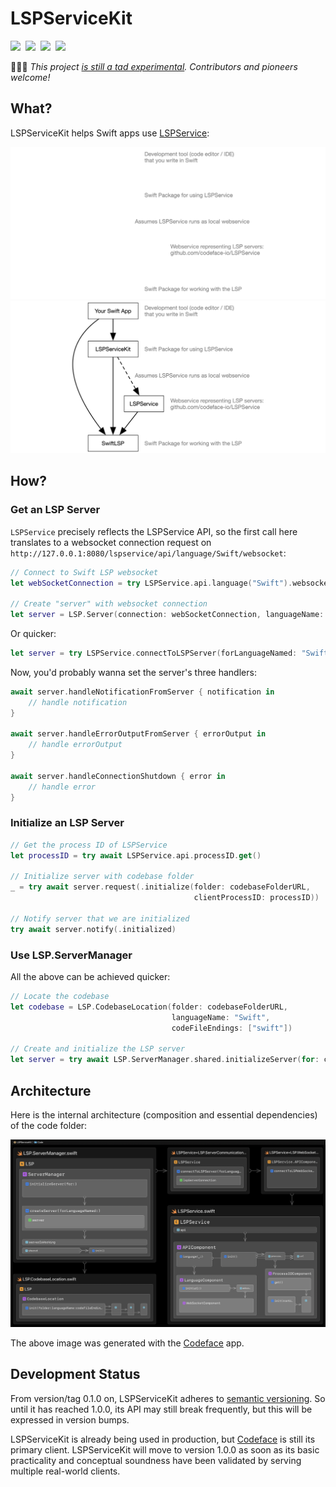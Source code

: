 # LSPServiceKit

[![](https://img.shields.io/endpoint?url=https%3A%2F%2Fswiftpackageindex.com%2Fapi%2Fpackages%2Fcodeface-io%2FLSPServiceKit%2Fbadge%3Ftype%3Dswift-versions&style=flat-square)](https://swiftpackageindex.com/codeface-io/LSPServiceKit) &nbsp;[![](https://img.shields.io/endpoint?url=https%3A%2F%2Fswiftpackageindex.com%2Fapi%2Fpackages%2Fcodeface-io%2FLSPServiceKit%2Fbadge%3Ftype%3Dplatforms&style=flat-square)](https://swiftpackageindex.com/codeface-io/LSPServiceKit) &nbsp;[![](https://img.shields.io/badge/Documentation-DocC-blue.svg?style=flat-square)](https://swiftpackageindex.com/codeface-io/LSPServiceKit/documentation) &nbsp;[![](https://img.shields.io/badge/License-MIT-lightgrey.svg?style=flat-square)](LICENSE)

👩🏻‍🚀 *This project [is still a tad experimental](#development-status). Contributors and pioneers welcome!*

## What?

LSPServiceKit helps Swift apps use [LSPService](https://github.com/codeface-io/LSPService):

![Context](Documentation/Context_Diagram_dark.png#gh-dark-mode-only)
![Context](Documentation/Context_Diagram_light.png#gh-light-mode-only)

## How?

### Get an LSP Server

`LSPService` precisely reflects the LSPService API, so the first call here translates to a websocket connection request on `http://127.0.0.1:8080/lspservice/api/language/Swift/websocket`:

```swift
// Connect to Swift LSP websocket
let webSocketConnection = try LSPService.api.language("Swift").websocket.connectToLSPWebSocket()

// Create "server" with websocket connection
let server = LSP.Server(connection: webSocketConnection, languageName: "Swift")
```

Or quicker:

```swift
let server = try LSPService.connectToLSPServer(forLanguageNamed: "Swift")
```

Now, you'd probably wanna set the server's three handlers:

```swift
await server.handleNotificationFromServer { notification in
    // handle notification
}
            
await server.handleErrorOutputFromServer { errorOutput in
    // handle errorOutput
}

await server.handleConnectionShutdown { error in
    // handle error
}
```

### Initialize an LSP Server

```swift
// Get the process ID of LSPService
let processID = try await LSPService.api.processID.get()

// Initialize server with codebase folder
_ = try await server.request(.initialize(folder: codebaseFolderURL, 
                                         clientProcessID: processID))

// Notify server that we are initialized
try await server.notify(.initialized)
```

### Use LSP.ServerManager

All the above can be achieved quicker:

```swift
// Locate the codebase
let codebase = LSP.CodebaseLocation(folder: codebaseFolderURL,
                                    languageName: "Swift",
                                    codeFileEndings: ["swift"])

// Create and initialize the LSP server
let server = try await LSP.ServerManager.shared.initializeServer(for: codebase)
```

## Architecture

Here is the internal architecture (composition and essential dependencies) of the code folder:

![](Documentation/architecture.png)

The above image was generated with the [Codeface](https://codeface.io) app.

## Development Status

From version/tag 0.1.0 on, LSPServiceKit adheres to [semantic versioning](https://semver.org). So until it has reached 1.0.0, its API may still break frequently, but this will be expressed in version bumps.

LSPServiceKit is already being used in production, but [Codeface](https://codeface.io) is still its primary client. LSPServiceKit will move to version 1.0.0 as soon as its basic practicality and conceptual soundness have been validated by serving multiple real-world clients.